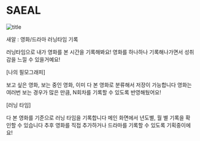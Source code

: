# SAEAL

![title](https://github.com/usingkim/SAEAL/assets/55521930/21017674-3ce4-44d4-b8ea-9d688caa6d66)


새알 : 영화/드라마 러닝타임 기록

러닝타임으로 내가 영화를 본 시간을 기록해봐요!
영화를 하나하나 기록해나가면서 성취감을 느낄 수 있을거예요!

[나의 필모그래피]

보고 싶은 영화, 보는 중인 영화, 이미 다 본 영화로 분류해서 저장이 가능합니다
영화는 여러번 보는 경우가 많은 만큼, N회차를 기록할 수 있도록 반영해뒀어요!

[러닝 타임]

다 본 영화를 기준으로 러닝 타임을 기록합니다
메인 화면에서 년도별, 월 별 기록을 확인할 수 있습니다
추후 영화를 직접 추가하거나 드라마를 기록할 수 있도록 기획중이에요!

